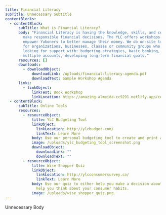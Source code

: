 ```yaml
---
title: Financial Literacy
subTitle: Unnecessary Subtitle
contentBlocks:
  - contentBlock:
      subTitle: What is Financial Literacy?
      body: "Financial Literacy is having the knowledge, skills, and confidence to
        make responsible financial decisions. The YLC offers workshops aimed to
        empower Yukoners to better manage their money. We do on-site training
        for organizations, businesses, classes or community groups who are
        looking for support with: budgeting strategies, basic banking, managing
        multiple accounts, developing long-term financial goals."
      resources: []
      downloads:
        - downloadObject:
            downloadLink: /uploads/financial-literacy-agenda.pdf
            downloadText: Sample Workshop Agenda
      links:
        - linkObject:
            linkText: Book Workshop
            linkLocation: https://amazing-almeida-cc9291.netlify.app/contact
  - contentBlock:
      subTitle: Online Tools
      resources:
        - resourceObject:
            title: YLC Budgeting Tool
            linkObject:
              linkLocation: http://ylcbudget.com/
              linkText: Learn More
            body: Use our personal budgeting tool to create and print a monthly budget.
            image: /uploads/ylc_budgeting_tool_screenshot.png
            downloadObject:
              downloadLink: ""
              downloadText: ""
        - resourceObject:
            title: Wise Shopper Quiz
            linkObject:
              linkLocation: http://ylcconsumersurvey.ca/
              linkText: Learn More
            body: Use our quiz to either help you make a decision about a purchase or to
              help you think about your consumer habits.
            image: /uploads/wise_shopper_quiz.png
---
```

Unnecessary Body